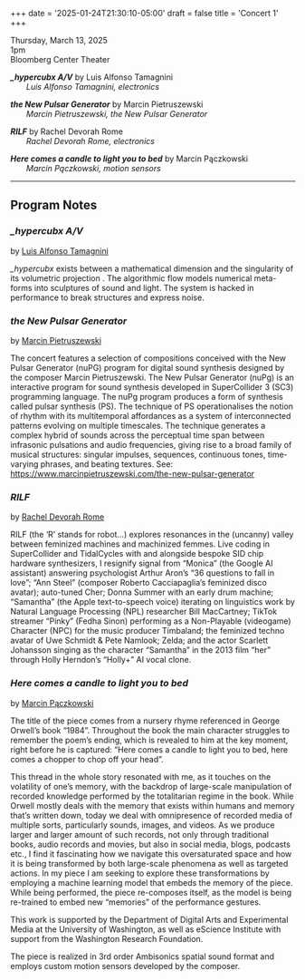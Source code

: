 
+++
date = '2025-01-24T21:30:10-05:00'
draft = false
title = 'Concert 1'
+++

Thursday, March 13, 2025  
1pm  
Bloomberg Center Theater


***_hypercubx A/V*** by Luis Alfonso Tamagnini  
&emsp;&emsp;*Luis Alfonso Tamagnini, electronics*  



***the New Pulsar Generator*** by Marcin Pietruszewski  
&emsp;&emsp;*Marcin Pietruszewski, the New Pulsar Generator*  



***RILF*** by Rachel Devorah Rome  
&emsp;&emsp;*Rachel Devorah Rome, electronics*  



***Here comes a candle to light you to bed*** by Marcin Pączkowski  
&emsp;&emsp;*Marcin Pączkowski, motion sensors*  

---

## Program Notes

### *_hypercubx A/V*

by [Luis Alfonso Tamagnini](/bios/#luis-alfonso-tamagnini)

*_hypercubx* exists between a mathematical dimension and the singularity of its volumetric projection . The algorithmic flow models numerical meta-forms into sculptures of sound and light. The system is hacked in performance to break structures and express noise.

### *the New Pulsar Generator*

by [Marcin Pietruszewski](/bios/#marcin-pietruszewski)

The concert features a selection of compositions conceived with the New Pulsar Generator (nuPG) program for digital sound synthesis designed by the composer Marcin Pietruszewski. The New Pulsar Generator (nuPg) is an interactive program for sound synthesis developed in SuperCollider 3 (SC3) programming language. The nuPg program produces a form of synthesis called pulsar synthesis (PS). The technique of PS operationalises the notion of rhythm with its multitemporal affordances as a system of interconnected patterns evolving on multiple timescales. The technique generates a complex hybrid of sounds across the perceptual time span between infrasonic pulsations and audio frequencies, giving rise to a broad family of musical structures: singular impulses, sequences, continuous tones, time-varying phrases, and beating textures. See: https://www.marcinpietruszewski.com/the-new-pulsar-generator

### *RILF*

by [Rachel Devorah Rome](/bios/#rachel-devorah-rome)

RILF (the ‘R’ stands for robot…) explores resonances in the (uncanny) valley between feminized machines and machinized femmes. Live coding in SuperCollider and TidalCycles with and alongside bespoke SID chip hardware synthesizers, I resignify signal from “Monica” (the Google AI assistant) answering psychologist Arthur Aron’s “36 questions to fall in love”; “Ann Steel” (composer Roberto Cacciapaglia’s feminized disco avatar); auto-tuned Cher; Donna Summer with an early drum machine; “Samantha” (the Apple text-to-speech voice) iterating on linguistics work by Natural Language Processing (NPL) researcher Bill MacCartney; TikTok streamer “Pinky” (Fedha Sinon) performing as a Non-Playable (videogame) Character (NPC) for the music producer Timbaland; the feminized techno avatar of Uwe Schmidt & Pete Namlook; Zelda; and the actor Scarlett Johansson singing as the character “Samantha” in the 2013 film “her” through Holly Herndon’s “Holly+” AI vocal clone.

### *Here comes a candle to light you to bed*

by [Marcin Pączkowski](/bios/#marcin-pączkowski)

The title of the piece comes from a nursery rhyme referenced in George Orwell’s book “1984”. Throughout the book the main character struggles to remember the poem’s ending, which is revealed to him at the key moment, right before he is captured: “Here comes a candle to light you to bed, here comes a chopper to chop off your head”.

This thread in the whole story resonated with me, as it touches on the volatility of one’s memory, with the backdrop of large-scale manipulation of recorded knowledge performed by the totalitarian regime in the book. While Orwell mostly deals with the memory that exists within humans and memory that’s written down, today we deal with omnipresence of recorded media of multiple sorts, particularly sounds, images, and videos. As we produce larger and larger amount of such records, not only through traditional books, audio records and movies, but also in social media, blogs, podcasts etc., I find it fascinating how we navigate this oversaturated space and how it is being transformed by both large-scale phenomena as well as targeted actions. In my piece I am seeking to explore these transformations by employing a machine learning model that embeds the memory of the piece. While being performed, the piece re-composes itself, as the model is being re-trained to embed new “memories” of the performance gestures.

This work is supported by the Department of Digital Arts and Experimental Media at the University of Washington, as well as eScience Institute with support from the Washington Research Foundation.

The piece is realized in 3rd order Ambisonics spatial sound format and employs custom motion sensors developed by the composer.

